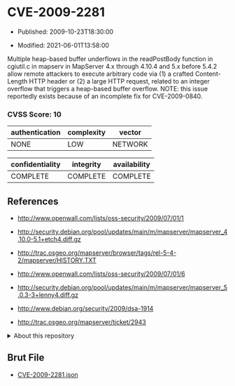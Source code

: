 # CVE-2009-2281

- Published: 2009-10-23T18:30:00

- Modified: 2021-06-01T13:58:00

Multiple heap-based buffer underflows in the readPostBody function in cgiutil.c in mapserv in MapServer 4.x through 4.10.4 and 5.x before 5.4.2 allow remote attackers to execute arbitrary code via (1) a crafted Content-Length HTTP header or (2) a large HTTP request, related to an integer overflow that triggers a heap-based buffer overflow.  NOTE: this issue reportedly exists because of an incomplete fix for CVE-2009-0840.

### CVSS Score: **10**

| authentication | complexity | vector |
| --- | --- | --- |
| NONE | LOW | NETWORK |

| confidentiality | integrity | availability |
| --- | --- | --- |
| COMPLETE | COMPLETE | COMPLETE |

## References

* http://www.openwall.com/lists/oss-security/2009/07/01/1

* http://security.debian.org/pool/updates/main/m/mapserver/mapserver_4.10.0-5.1+etch4.diff.gz

* http://trac.osgeo.org/mapserver/browser/tags/rel-5-4-2/mapserver/HISTORY.TXT

* http://www.openwall.com/lists/oss-security/2009/07/01/6

* http://security.debian.org/pool/updates/main/m/mapserver/mapserver_5.0.3-3+lenny4.diff.gz

* http://www.debian.org/security/2009/dsa-1914

* http://trac.osgeo.org/mapserver/ticket/2943

<details>
<summary>About this repository</summary> 

  This repository is part of the project [Live Hack CVE](https://github.com/Live-Hack-CVE). Main website can be found [www.live-hack.org](https://www.live-hack.org) 
  
  Made by [Sn0wAlice](https://github.com/Sn0wAlice) for the people that care about security and need to have a feed of the latest CVEs. Hope you enjoy it, don't forget to star the repo and follow me on [Twitter](https://twitter.com/Sn0wAlice) and [Github](https://github.com/Sn0wAlice). And that is my [personnal website](https://www.alice-snow.me/)

  - [Home Page](https://github.com/Live-Hack-CVE)
  - [Framework](https://github.com/Live-Hack-CVE/cve-framework)
  - [CVE database](https://github.com/Live-Hack-CVE/full_database)
  - [Changelog](https://github.com/Live-Hack-CVE/Changelog)
</details>

## Brut File

* [CVE-2009-2281.json](https://raw.githubusercontent.com/Live-Hack-CVE/full_database/main/cves/2009/CVE-2009-2281.json)

